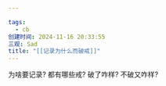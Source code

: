 ```yaml
---

tags:
  - cb
创建时间: 2024-11-16 20:33:55
三观: Sad
title: "[[记录为什么而破戒]]"
---
```

为啥要记录? 
都有哪些戒? 
破了咋样? 
不破又咋样? 
